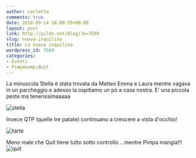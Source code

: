 ```yaml
---
author: carlotta
comments: true
date: 2018-09-14 16:00:59+00:00
layout: post
link: http://pilde.net/blog/?p=7509
slug: nuova-inquilina
title: La nuova inquilina
wordpress_id: 7509
categories:
- Eventi
- Pimpa&amp;Quit
---
```


La minuscola Stella è stata trovata da Matteo Emma e Laura mentre vagava in un parcheggio e adesso la ospitiamo un pò a casa nostra. E' una piccola peste ma tenerissimaaaaa

![stella](http://pilde.net/blog/wp-content/uploads/2018/10/stella.jpg)

Invece QTP (quelle tre patate) continuano a crescere a vista d'occhio!

![tarte](http://pilde.net/blog/wp-content/uploads/2018/09/tarte.jpg)

Meno male che Quit tiene tutto sotto controllo ...mentre Pimpa mangia!!!![quit](http://pilde.net/blog/wp-content/uploads/2018/10/quit.jpg)

